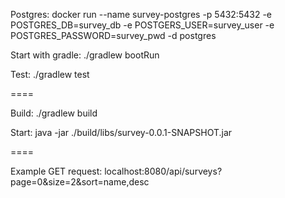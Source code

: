 Postgres:
docker run --name survey-postgres -p 5432:5432 -e POSTGRES_DB=survey_db -e POSTGERS_USER=survey_user -e POSTGRES_PASSWORD=survey_pwd -d postgres

Start with gradle:
./gradlew bootRun

Test:
./gradlew test

====

Build:
./gradlew build

Start:
java -jar ./build/libs/survey-0.0.1-SNAPSHOT.jar

====

Example GET request:
localhost:8080/api/surveys?page=0&size=2&sort=name,desc